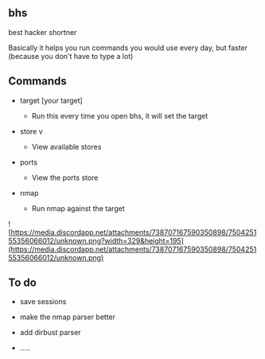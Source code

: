 bhs
- 
best hacker shortner


Basically it helps you run commands you would use every day, but faster (because you don't have to type a lot)


## Commands

- target [your target]
    - Run this every time you open bhs, it will set the target

- store v
    - View available stores

- ports
    - View the ports store

- nmap
    - Run nmap against the target

![https://media.discordapp.net/attachments/738707167590350898/750425155356066012/unknown.png?width=329&height=195](https://media.discordapp.net/attachments/738707167590350898/750425155356066012/unknown.png)

## To do

- save sessions

- make the nmap parser better

- add dirbust parser

- .....
